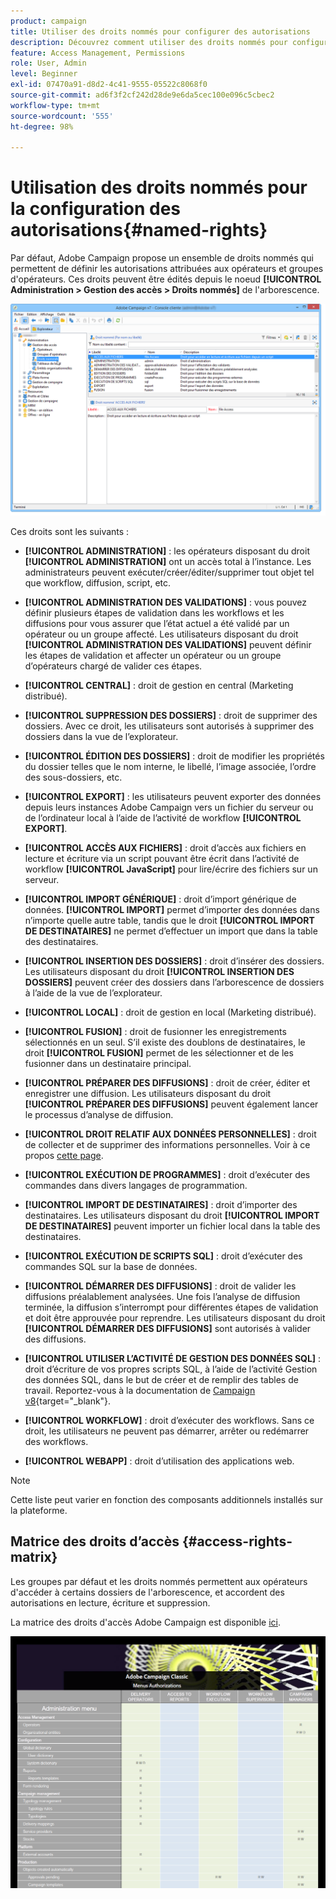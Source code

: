 ```yaml
---
product: campaign
title: Utiliser des droits nommés pour configurer des autorisations
description: Découvrez comment utiliser des droits nommés pour configurer des autorisations
feature: Access Management, Permissions
role: User, Admin
level: Beginner
exl-id: 07470a91-d8d2-4c41-9555-05522c8068f0
source-git-commit: ad6f3f2cf242d28de9e6da5cec100e096c5cbec2
workflow-type: tm+mt
source-wordcount: '555'
ht-degree: 98%

---
```


# Utilisation des droits nommés pour la configuration des autorisations{#named-rights}

Par défaut, Adobe Campaign propose un ensemble de droits nommés qui permettent de définir les autorisations attribuées aux opérateurs et groupes d&#39;opérateurs. Ces droits peuvent être édités depuis le noeud **[!UICONTROL Administration > Gestion des accès > Droits nommés]** de l&#39;arborescence.

![](assets/s_ncs_admin_named_rights.png)

Ces droits sont les suivants :

* **[!UICONTROL ADMINISTRATION]** : les opérateurs disposant du droit **[!UICONTROL ADMINISTRATION]** ont un accès total à l’instance. Les administrateurs peuvent exécuter/créer/éditer/supprimer tout objet tel que workflow, diffusion, script, etc.

* **[!UICONTROL ADMINISTRATION DES VALIDATIONS]** : vous pouvez définir plusieurs étapes de validation dans les workflows et les diffusions pour vous assurer que l’état actuel a été validé par un opérateur ou un groupe affecté. Les utilisateurs disposant du droit **[!UICONTROL ADMINISTRATION DES VALIDATIONS]** peuvent définir les étapes de validation et affecter un opérateur ou un groupe d’opérateurs chargé de valider ces étapes.

* **[!UICONTROL CENTRAL]** : droit de gestion en central (Marketing distribué).

* **[!UICONTROL SUPPRESSION DES DOSSIERS]** : droit de supprimer des dossiers. Avec ce droit, les utilisateurs sont autorisés à supprimer des dossiers dans la vue de l’explorateur.

* **[!UICONTROL ÉDITION DES DOSSIERS]** : droit de modifier les propriétés du dossier telles que le nom interne, le libellé, l’image associée, l’ordre des sous-dossiers, etc.

* **[!UICONTROL EXPORT]** : les utilisateurs peuvent exporter des données depuis leurs instances Adobe Campaign vers un fichier du serveur ou de l’ordinateur local à l’aide de l’activité de workflow **[!UICONTROL EXPORT]**.

* **[!UICONTROL ACCÈS AUX FICHIERS]** : droit d’accès aux fichiers en lecture et écriture via un script pouvant être écrit dans l’activité de workflow **[!UICONTROL JavaScript]** pour lire/écrire des fichiers sur un serveur.

* **[!UICONTROL IMPORT GÉNÉRIQUE]** : droit d’import générique de données. **[!UICONTROL IMPORT]** permet d’importer des données dans n’importe quelle autre table, tandis que le droit **[!UICONTROL IMPORT DE DESTINATAIRES]** ne permet d’effectuer un import que dans la table des destinataires.

* **[!UICONTROL INSERTION DES DOSSIERS]** : droit d’insérer des dossiers. Les utilisateurs disposant du droit **[!UICONTROL INSERTION DES DOSSIERS]** peuvent créer des dossiers dans l’arborescence de dossiers à l’aide de la vue de l’explorateur.

* **[!UICONTROL LOCAL]** : droit de gestion en local (Marketing distribué).

* **[!UICONTROL FUSION]** : droit de fusionner les enregistrements sélectionnés en un seul. S’il existe des doublons de destinataires, le droit **[!UICONTROL FUSION]** permet de les sélectionner et de les fusionner dans un destinataire principal.

* **[!UICONTROL PRÉPARER DES DIFFUSIONS]** : droit de créer, éditer et enregistrer une diffusion. Les utilisateurs disposant du droit **[!UICONTROL PRÉPARER DES DIFFUSIONS]** peuvent également lancer le processus d’analyse de diffusion.

* **[!UICONTROL DROIT RELATIF AUX DONNÉES PERSONNELLES]** : droit de collecter et de supprimer des informations personnelles. Voir à ce propos [cette page](https://helpx.adobe.com/fr/campaign/kb/acc-privacy.html).

* **[!UICONTROL EXÉCUTION DE PROGRAMMES]** : droit d’exécuter des commandes dans divers langages de programmation.

* **[!UICONTROL IMPORT DE DESTINATAIRES]** : droit d’importer des destinataires. Les utilisateurs disposant du droit **[!UICONTROL IMPORT DE DESTINATAIRES]** peuvent importer un fichier local dans la table des destinataires.

* **[!UICONTROL EXÉCUTION DE SCRIPTS SQL]** : droit d’exécuter des commandes SQL sur la base de données.

* **[!UICONTROL DÉMARRER DES DIFFUSIONS]** : droit de valider les diffusions préalablement analysées. Une fois l’analyse de diffusion terminée, la diffusion s’interrompt pour différentes étapes de validation et doit être approuvée pour reprendre. Les utilisateurs disposant du droit **[!UICONTROL DÉMARRER DES DIFFUSIONS]** sont autorisés à valider des diffusions.

* **[!UICONTROL UTILISER L’ACTIVITÉ DE GESTION DES DONNÉES SQL]** : droit d’écriture de vos propres scripts SQL, à l’aide de l’activité Gestion des données SQL, dans le but de créer et de remplir des tables de travail. Reportez-vous à la documentation de [Campaign v8](https://experienceleague.adobe.com/docs/campaign/automation/workflows/wf-activities/action-activities/sql-data-management.html){target="_blank"}.

* **[!UICONTROL WORKFLOW]** : droit d’exécuter des workflows. Sans ce droit, les utilisateurs ne peuvent pas démarrer, arrêter ou redémarrer des workflows.

* **[!UICONTROL WEBAPP]** : droit d’utilisation des applications web.

>[!NOTE]
>
>Cette liste peut varier en fonction des composants additionnels installés sur la plateforme.

## Matrice des droits d’accès {#access-rights-matrix}

Les groupes par défaut et les droits nommés permettent aux opérateurs d&#39;accéder à certains dossiers de l&#39;arborescence, et accordent des autorisations en lecture, écriture et suppression.

La matrice des droits d&#39;accès Adobe Campaign est disponible [ici](/help/platform/using/assets/access-rights-matrix.pdf).

[![image](assets/do-not-localize/user_management.png)](https://experienceleague.adobe.com/docs/campaign-classic/assets/access-rights-matrix.pdf)
